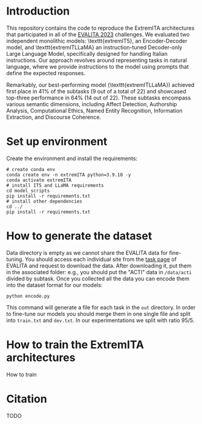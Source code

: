 
# Introduction

This repository contains the code to reproduce the ExtremITA architectures that participated in all of the [EVALITA 2023](https://www.evalita.it/campaigns/evalita-2023/) challenges. We evaluated two independent monolithic models: \texttt{extremIT5}, an Encoder-Decoder model, and \texttt{extremITLLaMA} an instruction-tuned Decoder-only Large Language Model, specifically designed for handling Italian instructions. Our approach revolves around representing tasks in natural language, where we provide instructions to the model using prompts that define the expected responses.

Remarkably, our best-performing model (\texttt{extremITLLaMA}) achieved first place in 41% of the subtasks (9 out of a total of 22) and showcased top-three performance in 64% (14 out of 22). These subtasks encompass various semantic dimensions, including Affect Detection, Authorship Analysis, Computational Ethics, Named Entity Recognition, Information Extraction, and Discourse Coherence.


# Set up environment

Create the environment and install the requirements:

```
# create conda env
conda create env -n extremITA python=3.9.10 -y
conda activate extremITA
# install IT5 and LLaMA requirements
cd model_scripts
pip install -r requirements.txt
# install other dependencies
cd ../
pip install -r requirements.txt
```

# How to generate the dataset

Data directory is empty as we cannot share the EVALITA data for fine-tuning. You should access each individual site from the [task page](https://www.evalita.it/campaigns/evalita-2023/tasks/) of EVALITA and request to download the data. After downloading it, put them in the associated folder: e.g., you should put the "ACTI" data in `/data/acti` divided by subtask. Once you collected all the data you can encode them into the dataset format for our models:

```
python encode.py
```

This command will generate a file for each task in the `out` directory. In order to fine-tune our models you should merge them in one single file and split into `train.txt` and `dev.txt`. In our experimentations we split with ratio 95/5.


# How to train the ExtremITA architectures

How to train


# Citation
TODO

